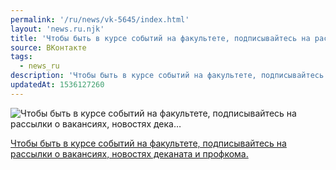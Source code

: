 ```yaml
---
permalink: '/ru/news/vk-5645/index.html'
layout: 'news.ru.njk'
title: 'Чтобы быть в курсе событий на факультете, подписывайтесь на рассылки о вакансиях, новостях дека…'
source: ВКонтакте
tags:
  - news_ru
description: 'Чтобы быть в курсе событий на факультете, подписывайтесь на рассылки о вакансиях, новостях дека…'
updatedAt: 1536127260
---
```

![Чтобы быть в курсе событий на факультете, подписывайтесь на рассылки о вакансиях, новостях дека…](https://sun9-3.userapi.com/c845122/v845122745/e4204/xQHZ8FgZpW4.jpg)

[Чтобы быть в курсе событий на факультете, подписывайтесь на рассылки о вакансиях, новостях деканата и профкома.](https://vk.com/physvsu?w=app5748831_-131429)

